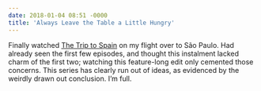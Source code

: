 ```yaml
---
date: 2018-01-04 08:51 -0000
title: 'Always Leave the Table a Little Hungry'
---
```

Finally watched [The Trip to Spain](http://www.imdb.com/title/tt6193424/) on my flight over to São Paulo. Had already seen the first few episodes, and thought this instalment lacked charm of the first two; watching this feature-long edit only cemented those concerns. This series has clearly run out of ideas, as evidenced by the weirdly drawn out conclusion. I’m full.
